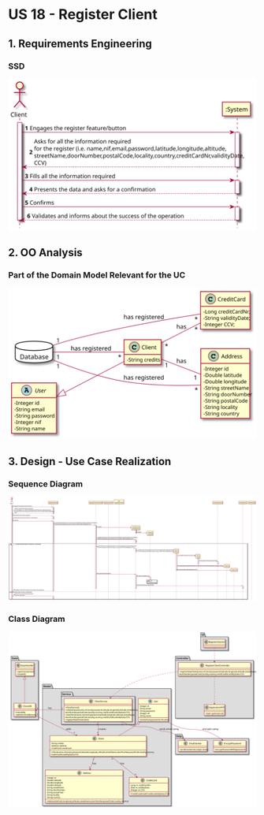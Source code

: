 # US 18 - Register Client

## 1. Requirements Engineering

### SSD
![US18_SSD](US18_SSD.svg)

## 2. OO Analysis

### Part of the Domain Model Relevant for the UC

![US18_DM](US18_DM.svg)

## 3. Design - Use Case Realization

###	Sequence Diagram

![US18_SD](US18_SD.svg)


###	Class Diagram

![US18_CD](US18_CD.svg)
